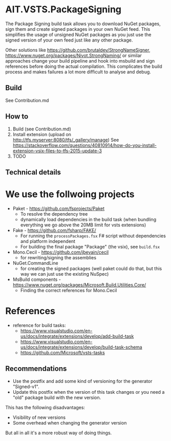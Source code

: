 # AIT.VSTS.PackageSigning

The Package Signing build task allows you to download NuGet packages, sign them and create signed packages in your own NuGet feed.
This simplifies the usage of unsigned NuGet packages as you just use the signed version of your own feed just like any other package.

Other solutions like https://github.com/brutaldev/StrongNameSigner, https://www.nuget.org/packages/Nivot.StrongNaming/ or similar approaches change your build pipeline
and hook into msbuild and sign references before doing the actual compilation.
This complicates the build process and makes failures a lot more difficult to analyse and debug. 

## Build

See Contribution.md

## How to 

1. Build (see Contribution.md)
2. Install extension (upload on http://tfs.myserver:8080/tfs/_gallery/manage)
   See https://stackoverflow.com/questions/40810914/how-do-you-install-extension-vsix-files-to-tfs-2015-update-3
3. TODO


## Technical details

# We use the follwoing projects

- Paket - https://github.com/fsprojects/Paket
  - To resolve the dependency tree
  - dynamically load dependencies in the build task (when bundling everything we go above the 20MB limit for vsts extensions)
- Fake - https://github.com/fsharp/FAKE/
  - For running the `processPackages.fsx` F# script without dependencies and platform independent
  - For building the final package "Package" (the vsix), see `build.fsx`
- Mono.Cecil - https://github.com/jbevain/cecil
  - for rewriting/signing the assemblies
- NuGet.CommandLine
  - for creating the signed packages (well paket could do that, but this way we can just use the existing NuSpec)
- MsBuild components - https://www.nuget.org/packages/Microsoft.Build.Utilities.Core/
  - Finding the correct references for Mono.Cecil


# References

- reference for build tasks:
  - https://www.visualstudio.com/en-us/docs/integrate/extensions/develop/add-build-task
  - https://www.visualstudio.com/en-us/docs/integrate/extensions/develop/build-task-schema
  - https://github.com/Microsoft/vsts-tasks

## Recommendations

- Use the postfix and add some kind of versioning for the generator "Signed-v1".
- Update this postfix when the version of this task changes or you need a "old" package build with the new version.

This has the following disadvantages:
   - Visibility of new versions
   - Some overhead when changing the generator version

But all in all it's a more robust way of doing things. 

